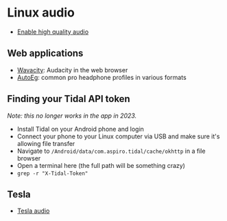 # Linux audio

- [Enable high quality audio](https://medium.com/@gamunu/enable-high-quality-audio-on-linux-6f16f3fe7e1f)

## Web applications

- [Wavacity](https://wavacity.com/): Audacity in the web browser
- [AutoEg](https://autoeq.app/): common pro headphone profiles in various formats

## Finding your Tidal API token

_Note: this no longer works in the app in 2023._

- Install Tidal on your Android phone and login
- Connect your phone to your Linux computer via USB and make sure it's allowing file transfer
- Navigate to `/Android/data/com.aspiro.tidal/cache/okhttp` in a file browser
- Open a terminal here (the full path will be something crazy)
- `grep -r "X-Tidal-Token"`

## Tesla

- [Tesla audio](https://www.focal.com/en/t3y-new-tesla-compatible-kits)

